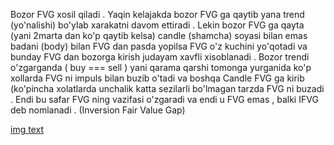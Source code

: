 <p>Bozor FVG xosil qiladi . Yaqin kelajakda bozor FVG ga qaytib yana trend (yo'nalishi) bo'ylab xarakatni davom ettiradi . Lekin bozor FVG ga qayta (yani 2marta dan ko'p qaytib kelsa) candle (shamcha) soyasi bilan emas  badani (body) bilan  FVG dan pasda yopilsa FVG o'z kuchini yo'qotadi va bunday FVG dan bozorga kirish judayam xavfli xisoblanadi . Bozor trendi o'zgarganda ( buy === sell ) yani qarama qarshi tomonga yurganida ko'p xollarda FVG ni impuls bilan buzib o'tadi va boshqa Candle FVG ga kirib (ko'pincha xolatlarda unchalik katta sezilarli bo'lmagan tarzda FVG ni buzadi . Endi bu safar FVG ning vazifasi o'zgaradi va endi u FVG emas , balki IFVG deb nomlanadi . (Inversion Fair Value Gap) </p>


[img text](../img/ifvg.jpg)